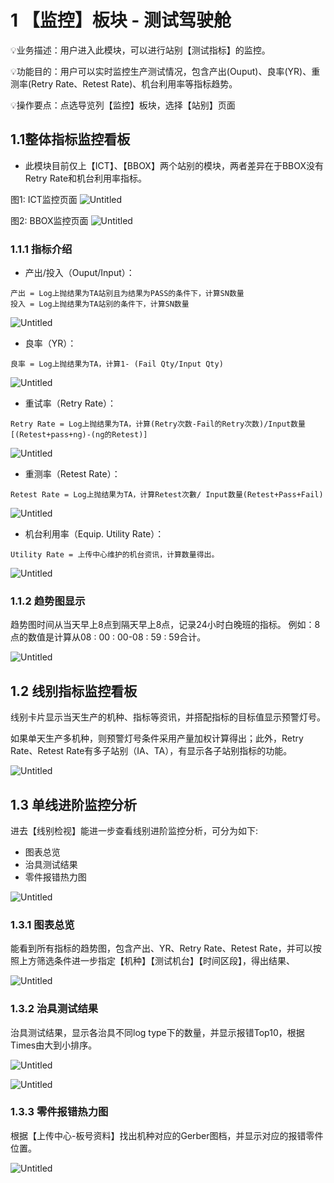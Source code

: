 # 1 【监控】板块 - 测试驾驶舱


💡业务描述：用户进入此模块，可以进行站别【测试指标】的监控。


💡功能目的：用户可以实时监控生产测试情况，包含产出(Ouput)、良率(YR)、重测率(Retry Rate、Retest Rate)、机台利用率等指标趋势。




💡操作要点：点选导览列【监控】板块，选择【站别】页面



## 1.1整体指标监控看板

- 此模块目前仅上【ICT】、【BBOX】两个站别的模块，两者差异在于BBOX没有Retry Rate和机台利用率指标。

图1: ICT监控页面
![Untitled](monitor/Untitled_0.png)

图2: BBOX监控页面
![Untitled](monitor/Untitled_1.png)

### 1.1.1 指标介绍

- 产出/投入（Ouput/Input）：
```
产出 = Log上抛结果为TA站别且为结果为PASS的条件下，计算SN数量
投入 = Log上抛结果为TA站别的条件下，计算SN数量
```

![Untitled](monitor/Untitled_2.png)

- 良率（YR）：
```
良率 = Log上抛结果为TA，计算1- (Fail Qty/Input Qty)
```

![Untitled](monitor/Untitled_3.png)

- 重试率（Retry Rate）：
```
Retry Rate = Log上抛结果为TA，计算(Retry次数-Fail的Retry次数)/Input数量[(Retest+pass+ng)-(ng的Retest)]
```

![Untitled](monitor/Untitled_4.png)

- 重测率（Retest Rate）：
```
Retest Rate = Log上抛结果为TA，计算Retest次數/ Input数量(Retest+Pass+Fail)
```

![Untitled](monitor/Untitled_5.png)

- 机台利用率（Equip. Utility Rate）：
```
Utility Rate = 上传中心维护的机台资讯，计算数量得出。
```

![Untitled](monitor/Untitled_6.png)

### 1.1.2 趋势图显示

趋势图时间从当天早上8点到隔天早上8点，记录24小时白晚班的指标。
例如：8点的数值是计算从08 : 00 : 00-08 : 59 : 59合计。

![Untitled](monitor/Untitled_7.png)

## 1.2 线别指标监控看板

线别卡片显示当天生产的机种、指标等资讯，并搭配指标的目标值显示预警灯号。

如果单天生产多机种，则预警灯号条件采用产量加权计算得出；此外，Retry Rate、Retest Rate有多子站别（IA、TA），有显示各子站别指标的功能。

![Untitled](monitor/Untitled_8.png)

## 1.3 单线进阶监控分析

进去【线别检视】能进一步查看线别进阶监控分析，可分为如下:

- 图表总览
- 治具测试结果
- 零件报错热力图

![Untitled](monitor/Untitled_9.png)

### 1.3.1 图表总览

能看到所有指标的趋势图，包含产出、YR、Retry Rate、Retest Rate，并可以按照上方筛选条件进一步指定【机种】【测试机台】【时间区段】，得出结果、

![Untitled](monitor/Untitled_10.png)

### 1.3.2 治具测试结果

治具测试结果，显示各治具不同log type下的数量，并显示报错Top10，根据Times由大到小排序。

![Untitled](monitor/Untitled_11.png)

![Untitled](monitor/Untitled_12.png)

### 1.3.3 零件报错热力图

根据【上传中心-板号资料】找出机种对应的Gerber图档，并显示对应的报错零件位置。

![Untitled](monitor/Untitled_13.png)